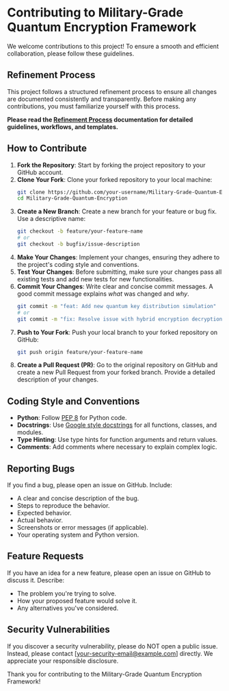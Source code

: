 # Contributing to Military-Grade Quantum Encryption Framework

We welcome contributions to this project! To ensure a smooth and efficient collaboration, please follow these guidelines.

## Refinement Process

This project follows a structured refinement process to ensure all changes are documented consistently and transparently. Before making any contributions, you must familiarize yourself with this process.

**Please read the [Refinement Process](./REFINEMENT_PROCESS.md) documentation for detailed guidelines, workflows, and templates.**

## How to Contribute

1.  **Fork the Repository**: Start by forking the project repository to your GitHub account.
2.  **Clone Your Fork**: Clone your forked repository to your local machine:
    ```bash
    git clone https://github.com/your-username/Military-Grade-Quantum-Encryption.git
    cd Military-Grade-Quantum-Encryption
    ```
3.  **Create a New Branch**: Create a new branch for your feature or bug fix. Use a descriptive name:
    ```bash
    git checkout -b feature/your-feature-name
    # or
    git checkout -b bugfix/issue-description
    ```
4.  **Make Your Changes**: Implement your changes, ensuring they adhere to the project's coding style and conventions.
5.  **Test Your Changes**: Before submitting, make sure your changes pass all existing tests and add new tests for new functionalities.
6.  **Commit Your Changes**: Write clear and concise commit messages. A good commit message explains *what* was changed and *why*.
    ```bash
    git commit -m "feat: Add new quantum key distribution simulation"
    # or
    git commit -m "fix: Resolve issue with hybrid encryption decryption"
    ```
7.  **Push to Your Fork**: Push your local branch to your forked repository on GitHub:
    ```bash
    git push origin feature/your-feature-name
    ```
8.  **Create a Pull Request (PR)**: Go to the original repository on GitHub and create a new Pull Request from your forked branch. Provide a detailed description of your changes.

## Coding Style and Conventions

*   **Python**: Follow [PEP 8](https://www.python.org/dev/peps/pep-0008/) for Python code.
*   **Docstrings**: Use [Google style docstrings](https://sphinxcontrib-napoleon.readthedocs.io/en/latest/example_google.html) for all functions, classes, and modules.
*   **Type Hinting**: Use type hints for function arguments and return values.
*   **Comments**: Add comments where necessary to explain complex logic.

## Reporting Bugs

If you find a bug, please open an issue on GitHub. Include:

*   A clear and concise description of the bug.
*   Steps to reproduce the behavior.
*   Expected behavior.
*   Actual behavior.
*   Screenshots or error messages (if applicable).
*   Your operating system and Python version.

## Feature Requests

If you have an idea for a new feature, please open an issue on GitHub to discuss it. Describe:

*   The problem you're trying to solve.
*   How your proposed feature would solve it.
*   Any alternatives you've considered.

## Security Vulnerabilities

If you discover a security vulnerability, please do NOT open a public issue. Instead, please contact [your-security-email@example.com] directly. We appreciate your responsible disclosure.

Thank you for contributing to the Military-Grade Quantum Encryption Framework!